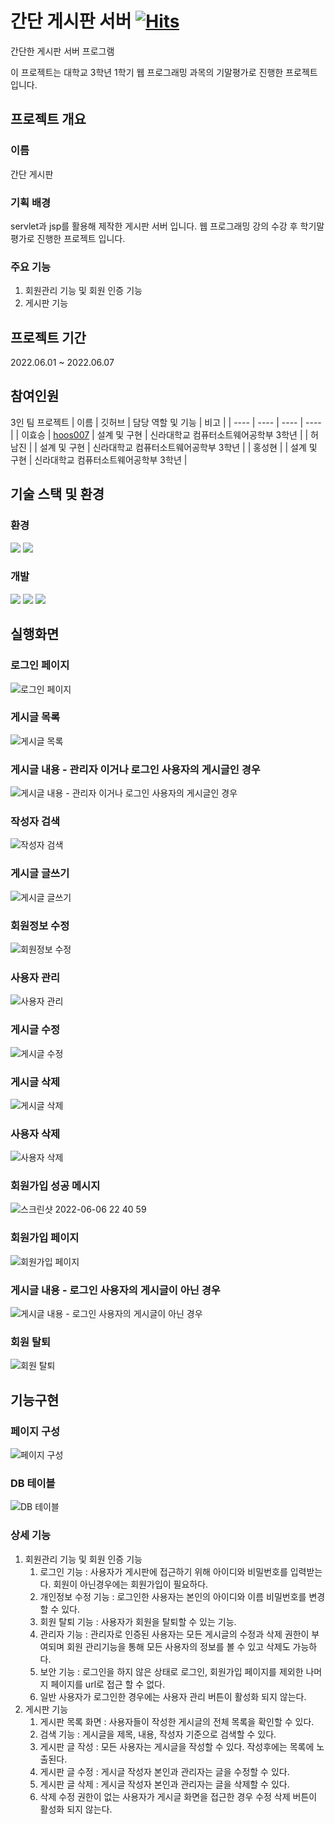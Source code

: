 # **간단 게시판 서버** [![Hits](https://hits.seeyoufarm.com/api/count/incr/badge.svg?url=https%3A%2F%2Fgithub.com%2Fhoos007%2FUnivAssignment-SimpleCommunity&count_bg=%2379C83D&title_bg=%23555555&icon=&icon_color=%23E7E7E7&title=hits&edge_flat=false)](https://hits.seeyoufarm.com)
간단한 게시판 서버 프로그램

이 프로젝트는 대학교 3학년 1학기 웹 프로그래밍 과목의 기말평가로 진행한 프로젝트 입니다.
## 프로젝트 개요
### 이름
간단 게시판

### 기획 배경
servlet과 jsp를 활용해 제작한 게시판 서버 입니다. 웹 프로그래밍 강의 수강 후 학기말 평가로 진행한 프로젝트 입니다.

### 주요 기능
1. 회원관리 기능 및 회원 인증 기능
2. 게시판 기능

## 프로젝트 기간
2022.06.01 ~ 2022.06.07

## 참여인원
3인 팀 프로젝트
| 이름 | 깃허브 | 담당 역할 및 기능 | 비고 |
| ---- | ---- | ---- | ---- |
| 이효승 | [hoos007](https://github.com/hoos007) | 설계 및 구현 | 신라대학교 컴퓨터소트웨어공학부 3학년 |
| 허남진 |  | 설계 및 구현 | 신라대학교 컴퓨터소트웨어공학부 3학년 |
| 홍성현 |  | 설계 및 구현 | 신라대학교 컴퓨터소트웨어공학부 3학년 |

## 기술 스택 및 환경
### 환경
<img src="https://img.shields.io/badge/apache tomcat-F8DC75?style=for-the-badge&logo=apachetomcat&logoColor=black"> <img src="https://img.shields.io/badge/java-FFFFFF?style=for-the-badge&logo=openjdk&logoColor=black">

### 개발
<img src="https://img.shields.io/badge/Eclipse IDE-2C2255?style=for-the-badge&logo=eclipseide&logoColor=white"> <img src="https://img.shields.io/badge/java-FFFFFF?style=for-the-badge&logo=openjdk&logoColor=black"> <img src="https://img.shields.io/badge/oracle-F80000?style=for-the-badge&logo=oracle&logoColor=white">

## 실행화면
### 로그인 페이지

![로그인 페이지](https://github.com/hoos007/UnivAssignment-SimpleCommunity/assets/113767998/645e3685-4f93-4b73-b71e-34f699f4471f)

### 게시글 목록
![게시글 목록](https://github.com/hoos007/UnivAssignment-SimpleCommunity/assets/113767998/c332c9b5-fc25-4706-a86d-71e329d36f72)

### 게시글 내용 - 관리자 이거나 로그인 사용자의 게시글인 경우
![게시글 내용 - 관리자 이거나 로그인 사용자의 게시글인 경우](https://github.com/hoos007/UnivAssignment-SimpleCommunity/assets/113767998/76f8eeb4-9add-4350-a956-a3a89a351547)

### 작성자 검색
![작성자 검색](https://github.com/hoos007/UnivAssignment-SimpleCommunity/assets/113767998/e9661ee3-371b-43e8-a9d5-8ebf689fc9e4)

### 게시글 글쓰기
![게시글 글쓰기](https://github.com/hoos007/UnivAssignment-SimpleCommunity/assets/113767998/9f57f43e-35f5-4b87-a247-6406b7138fe7)

### 회원정보 수정
![회원정보 수정](https://github.com/hoos007/UnivAssignment-SimpleCommunity/assets/113767998/54541c98-9852-4f4b-9e36-043a3ca71c2b)

### 사용자 관리
![사용자 관리](https://github.com/hoos007/UnivAssignment-SimpleCommunity/assets/113767998/ab73b075-3a2e-4c7f-977c-23e87e6c090f)

### 게시글 수정
![게시글 수정](https://github.com/hoos007/UnivAssignment-SimpleCommunity/assets/113767998/8243f463-1544-49f7-858b-1a0a7b086885)

### 게시글 삭제
![게시글 삭제](https://github.com/hoos007/UnivAssignment-SimpleCommunity/assets/113767998/1ebc1448-cb7e-40fb-999a-2ceaf59ee50c)

### 사용자 삭제
![사용자 삭제](https://github.com/hoos007/UnivAssignment-SimpleCommunity/assets/113767998/aacca1b9-d4b8-4e6c-bf93-dc8608065fc8)

### 회원가입 성공 메시지
![스크린샷 2022-06-06 22 40 59](https://github.com/hoos007/UnivAssignment-SimpleCommunity/assets/113767998/46153408-e9fa-413f-a394-dc2f1d39faa4)

### 회원가입 페이지
![회원가입 페이지](https://github.com/hoos007/UnivAssignment-SimpleCommunity/assets/113767998/680d5f0e-2f2f-4772-beaa-08d1d3f089d3)

### 게시글 내용 - 로그인 사용자의 게시글이 아닌 경우
![게시글 내용 - 로그인 사용자의 게시글이 아닌 경우](https://github.com/hoos007/UnivAssignment-SimpleCommunity/assets/113767998/000789ea-1b52-498e-9ac1-e5ccab4cdccf)

### 회원 탈퇴
![회원 탈퇴](https://github.com/hoos007/UnivAssignment-SimpleCommunity/assets/113767998/61ffd687-8f88-4cf6-847f-345be6596cf6)

## 기능구현
### 페이지 구성
![페이지 구성](https://github.com/hoos007/UnivAssignment-SimpleCommunity/assets/113767998/53b3ac2b-174a-4d28-ae53-10794539371e)

### DB 테이블
![DB 테이블](https://github.com/hoos007/UnivAssignment-SimpleCommunity/assets/113767998/bb1aa92a-02bd-4f9c-b5f8-0449f0b77807)

### 상세 기능
1. 회원관리 기능 및 회원 인증 기능
    1. 로그인 기능 : 사용자가 게시판에 접근하기 위해 아이디와 비밀번호를 입력받는다. 회원이 아닌경우에는 회원가입이 필요하다.
    2. 개인정보 수정 기능 : 로그인한 사용자는 본인의 아이디와 이름 비밀번호를 변경할 수 있다.
    3. 회원 탈퇴 기능 : 사용자가 회원을 탈퇴할 수 있는 기능.
    4. 관리자 기능 : 관리자로 인증된 사용자는 모든 게시글의 수정과 삭제 권한이 부여되며 회원 관리기능을 통해 모든 사용자의 정보를 볼 수 있고 삭제도 가능하다.
    5. 보안 기능 : 로그인을 하지 않은 상태로 로그인, 회원가입 페이지를 제외한 나머지 페이지를 url로 접근 할 수 없다.
    6. 일반 사용자가 로그인한 경우에는 사용자 관리 버튼이 활성화 되지 않는다.
2. 게시판 기능
    1. 게시판 목록 화면 : 사용자들이 작성한 게시글의 전체 목록을 확인할 수 있다.
    2. 검색 기능 : 게시글을 제목, 내용, 작성자 기준으로 검색할 수 있다.
    3. 게시판 글 작성 : 모든 사용자는 게시글을 작성할 수 있다. 작성후에는 목록에 노출된다.
    4. 게시판 글 수정 : 게시글 작성자 본인과 관리자는 글을 수정할 수 있다.
    5. 게시판 글 삭제 : 게시글 작성자 본인과 관리자는 글을 삭제할 수 있다.
    6. 삭제 수정 권한이 없는 사용자가 게시글 화면을 접근한 경우 수정 삭제 버튼이 활성화 되지 않는다.
